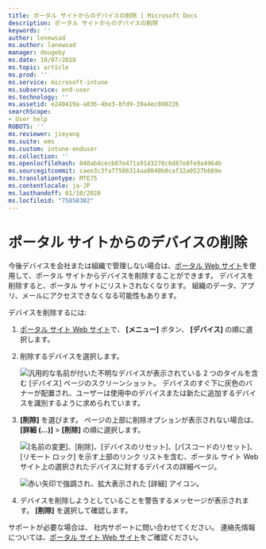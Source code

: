 ```yaml
---
title: ポータル サイトからのデバイスの削除 | Microsoft Docs
description: ポータル サイトからのデバイスの削除
keywords: ''
author: lenewsad
ms.author: lanewsad
manager: dougeby
ms.date: 10/07/2018
ms.topic: article
ms.prod: ''
ms.service: microsoft-intune
ms.subservice: end-user
ms.technology: ''
ms.assetid: e240419a-a836-4be3-8fd9-39a4ec890226
searchScope:
- User help
ROBOTS: ''
ms.reviewer: jieyang
ms.suite: ems
ms.custom: intune-enduser
ms.collection: ''
ms.openlocfilehash: 040ab4cecb07e471a9143278c6d87e8fe9a4964b
ms.sourcegitcommit: caee3c3fa77586314aa8040b0caf32a0527b669e
ms.translationtype: MTE75
ms.contentlocale: ja-JP
ms.lasthandoff: 01/10/2020
ms.locfileid: "75858382"
---
```

# <a name="remove-your-device-from-the-company-portal"></a>ポータル サイトからのデバイスの削除

今後デバイスを会社または組織で管理しない場合は、[ポータル Web サイト](https://go.microsoft.com/fwlink/?linkid=2010980)を使用して、ポータル サイトからデバイスを削除することができます。 デバイスを削除すると、ポータル サイトにリストされなくなります。 組織のデータ、アプリ、メールにアクセスできなくなる可能性もあります。

デバイスを削除するには:

1. [ポータル サイト Web サイト](https://portal.manage.microsoft.com)で、 __[メニュー]__ ボタン、 __[デバイス]__ の順に選択します。  

2. 削除するデバイスを選択します。  

    ![汎用的な名前が付いた不明なデバイスが表示されている 2 つのタイルを含む [デバイス] ページのスクリーンショット。 デバイスのすぐ下に灰色のバナーが配置され、ユーザーは使用中のデバイスまたは新たに追加するデバイスを識別するように求められています。](./media/rename-reset-device-step2-1808.png) 

3. **[削除]** を選びます。 ページの上部に削除オプションが表示されない場合は、 **[詳細 (...)]**  >  **[削除]** の順に選択します。  

   ![[名前の変更]、[削除]、[デバイスのリセット]、[パスコードのリセット]、[リモート ロック] を示す上部のリンク リストを含む、ポータル サイト Web サイト上の選択されたデバイスに対するデバイスの詳細ページ。 ](./media/rename-reset-device-1808.png)  
  

    ![赤い矢印で強調され、拡大表示された [詳細] アイコン。](./media/rename-reset-device-step3-more-1808.png)   

4. デバイスを削除しようとしていることを警告するメッセージが表示されます。 **[削除]** を選択して確認します。  

サポートが必要な場合は、 社内サポートに問い合わせてください。 連絡先情報については、[ポータル サイト Web サイト](https://go.microsoft.com/fwlink/?linkid=2010980)をご確認ください。
